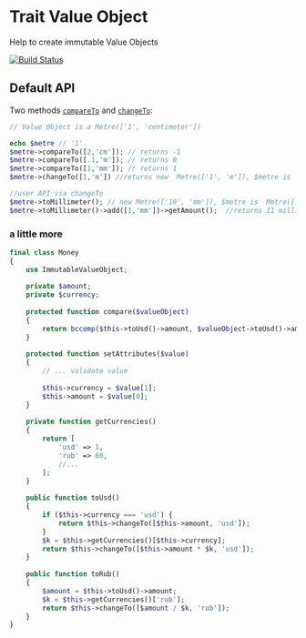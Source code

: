 # Trait Value Object
Help to create immutable Value Objects

[![Build Status](https://travis-ci.org/githubjeka/value-object.svg?branch=master)](https://travis-ci.org/githubjeka/value-object)

## Default API

Two methods [`compareTo`](https://github.com/githubjeka/value-object/blob/master/src/ImmutableValueObject.php#L64-L86) 
and [`changeTo`](https://github.com/githubjeka/value-object/blob/master/src/ImmutableValueObject.php#L64-L86):

```php
// Value Object is a Metre(['1', 'centimeter'])

echo $metre // '1'
$metre->compareTo([2,'cm']); // returns -1
$metre->compareTo([.1,'m']); // returns 0
$metre->compareTo([1,'mm']); // returns 1
$metre->changeTo([1,'m']) //returns new  Metre(['1', 'm']), $metre is  Metre(['1', 'centimeter'])

//user API via changeTo
$metre->toMillimeter(); // new Metre(['10', 'mm']), $metre is  Metre(['1', 'centimeter'])
$metre->toMillimeter()->add([1,'mm'])->getAmount();  //returns 11 millimeter
```

### a little more

```php
final class Money
{
    use ImmutableValueObject;
    
    private $amount;
    private $currency;
        
    protected function compare($valueObject)
    {
        return bccomp($this->toUsd()->amount, $valueObject->toUsd()->amount);
    }
    
    protected function setAttributes($value)
    {
        // ... validate value
        
        $this->currency = $value[1];
        $this->amount = $value[0];
    }
    
    private function getCurrencies()
    {
        return [
            'usd' => 1,
            'rub' => 60,
            //...
        ];
    }
    
    public function toUsd()
    {
        if ($this->currency === 'usd') {
            return $this->changeTo([$this->amount, 'usd']);
        }        
        $k = $this->getCurrencies()[$this->currency];
        return $this->changeTo([$this->amount * $k, 'usd']);
    }
    
    public function toRub()
    {            
        $amount = $this->toUsd()->amount;
        $k = $this->getCurrencies()['rub'];
        return $this->changeTo([$amount / $k, 'rub']);
    }
}
```
